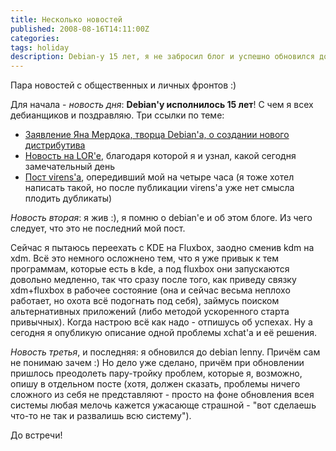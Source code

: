 ```yaml
---
title: Несколько новостей
published: 2008-08-16T14:11:00Z
categories: 
tags: holiday
description: Debian-у 15 лет, я не забросил блог и успешно обновился до Lenny.
---
```


Пара новостей с общественных и личных фронтов :)

Для начала - <span style="font-style:italic;">новость дня</span>: <span style="font-weight:bold;">Debian'у исполнилось 15 лет</span>! С чем я всех дебианщиков и поздравляю. Три ссылки по теме:

* [Заявление Яна Мердока, творца Debian'а, о создании нового дистрибутива](http://groups.google.com/group/comp.os.linux.development/msg/a32d4e2ef3bcdcc6)
* [Новость на LOR'е](http://www.linux.org.ru/view-message.jsp?msgid=3024565&lastmod=1218896297125), благодаря которой я и узнал, какой сегодня замечательный день
* [Пост virens'а](http://mydebianblog.blogspot.com/2008/08/debian-gnulinux-15.html), опередивший мой на четыре часа (я тоже хотел написать такой, но после публикации virens'а уже нет смысла плодить дубликаты)

<span style="font-style:italic;">Новость вторая</span>: я жив :), я помню о debian'е и об этом блоге. Из чего следует, что это не последний мой пост.

Сейчас я пытаюсь переехать с KDE на Fluxbox, заодно сменив kdm на xdm. Всё это немного осложнено тем, что я уже привык к тем программам, которые есть в kde, а под fluxbox они запускаются довольно медленно, так что сразу после того, как приведу связку xdm+fluxbox в рабочее состояние (она и сейчас весьма неплохо работает, но охота всё подогнать под себя), займусь поиском альтернативных приложений (либо методой ускоренного старта привычных). Когда настрою всё как надо - отпишусь об успехах. Ну а сегодня я опубликую описание одной проблемы xchat'а и её решения.

<span style="font-style:italic;">Новость третья</span>, и последняя: я обновился до debian lenny. Причём сам не понимаю зачем :) Но дело уже сделано, причём при обновлении пришлось преодолеть пару-тройку проблем, которые я, возможно, опишу в отдельном посте (хотя, должен сказать, проблемы ничего сложного из себя не представляют - просто на фоне обновления всея системы любая мелочь кажется ужасающе страшной - "вот сделаешь что-то не так и развалишь всю систему").

До встречи!
